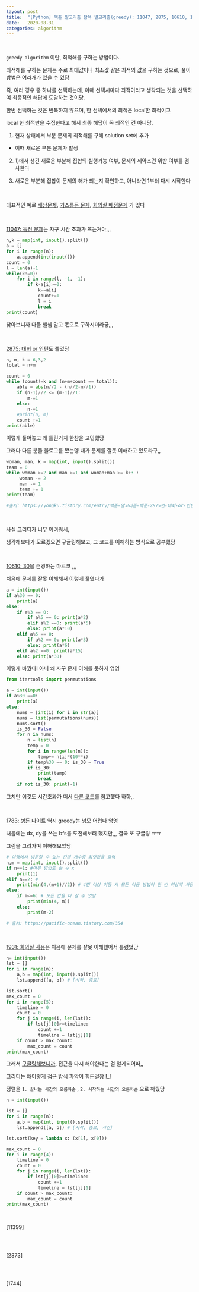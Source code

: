 ```yaml
---
layout: post
title:  "[Python] 백준 알고리즘 탐욕 알고리즘(greedy): 11047, 2875, 10610, 1783, 1931, 11399, 2873, 1744 "
date:   2020-08-31
categories: algorithm
---
```





<br>




`greedy algorithm` 이란, 최적해를 구하는 방법이다.

최적해를 구하는 문제는 주로 최대값이나 최소값 같은 최적의 값을 구하는 것으로, 풀이 방법은 여러개가 있을 수 있당

즉, 여러 경우 중 하나를 선택하는데, 이때 선택시마다 최적이라고 생각되는 것을 선택하여 최종적인 해답에 도달하는 것이당.



한번 선택하는 것은 번복하지 않으며, 한 선택에서의 최적은 local한 최적이고

local 한 최적만을 수집한다고 해서 최종 해답이 꼭 최적인 건 아니당.


1) 현재 상태에서 부분 문제의 최적해를 구해 solution set에 추가

- 이때 새로운 부분 문제가 발생

2) 1)에서 생긴 새로운 부분해 집합의 실행가능 여부, 문제의 제약조건 위반 여부를 검사한다

3) 새로운 부분해 집합이 문제의 해가 되는지 확인하고, 아니라면 1부터 다시 시작한다


<br>

대표적인 예로 [배낭문제](https://www.acmicpc.net/problem/12865), [거스름돈 문제](https://www.acmicpc.net/problem/5585), [회의실 배정문제](https://www.acmicpc.net/problem/1931) 가 있다


<br>

[11047: 동전 문제](https://www.acmicpc.net/problem/11047)는 자꾸 시간 초과가 뜨는거야,,,

```python
n,k = map(int, input().split())
a = []
for i in range(n):
    a.append(int(input()))
count = 0
l = len(a)-1
while(k!=0):
    for i in range(l, -1, -1):
        if k-a[i]>=0:
            k-=a[i]
            count+=1
            l = i
            break
print(count)
```

찾아보니까 다들 뺄셈 말고 몫으로 구하시더라궁,,,



<br>

[2875: 대회 or 인턴](https://www.acmicpc.net/problem/2875)도 풀었당


```python
n, m, k = 6,3,2
total = n+m

count = 0
while (count!=k and (n+m+count == total)):
    able = abs(n//2 - (n//2-m//1))
    if (n-1)//2 <= (m-1)//1:
        m-=1
    else:
        n-=1
    #print(n, m)
    count +=1
print(able)
```


이렇게 풀어놓고 왜 틀린거지 한참을 고민했당

그러다 다른 분들 블로그를 봤는뎅 내가 문제를 잘못 이해하고 있도라구,,

```python
woman, man, k = map(int, input().split())
team = 0
while woman >=2 and man >=1 and woman+man >= k+3 :
     woman -= 2
     man -= 1
     team += 1
print(team)

#출처: https://yongku.tistory.com/entry/백준-알고리즘-백준-2875번-대회-or-인턴-파이썬Python [츄르 사려고 코딩하는 집사]
```



<br>

사실 그리디가 너무 어려워서,

생각해보다가 모르겠으면 구글링해보고, 그 코드를 이해하는 방식으로 공부했당


<br>


[10610: 30](https://www.acmicpc.net/problem/10610)을 존경하는 마르코 ,,,

처음에 문제를 잘못 이해해서 이렇게 풀었다가


```python
a = int(input())
if a%30 == 0:
    print(a)
else:
    if a%3 == 0:
        if a%5 == 0: print(a*2)
        elif a%2 ==0: print(a*5)
        else: print(a*10)
    elif a%5 == 0:
        if a%2 == 0: print(a*3)
        else: print(a*6)
    elif a%2 ==0: print(a*15)
    else: print(a*30)
```

이렇게 바꿨다! 아니 왜 자꾸 문제 이해를 못하지 엉엉


```python
from itertools import permutations

a = int(input())
if a%30 ==0:
    print(a)
else:
    nums = [int(i) for i in str(a)]
    nums = list(permutations(nums))
    nums.sort()
    is_30 = False
    for n in nums:
        n = list(n)
        temp = 0
        for i in range(len(n)):
            temp+= n[i]*(10**i)
        if temp%30 == 0: is_30 = True
        if is_30:
            print(temp)
            break
    if not is_30: print(-1)
```

그치만 이것도 시간초과가 떠서 [다른 코드](https://yongku.tistory.com/entry/%EB%B0%B1%EC%A4%80-%EC%95%8C%EA%B3%A0%EB%A6%AC%EC%A6%98-%EB%B0%B1%EC%A4%80-10610%EB%B2%88-30-%ED%8C%8C%EC%9D%B4%EC%8D%ACPython)를 참고했다 하하,,



<br>

[1783: 병든 나이트](https://www.acmicpc.net/problem/1783) 역시 greedy는 넘모 어렵다 엉엉

처음에는 dx, dy를 쓰는 bfs를 도전해보려 했지만,,, 결국 또 구글링 ㅠㅠ

그림을 그려가며 이해해보았당


```python
# 여행에서 방문할 수 있는 칸의 개수중 최댓값을 출력
n,m = map(int, input().split())
if n==1: #아무 방법도 쓸 수 x
    print(1)
elif n==2: #
    print(min(4,(m+1)//2)) # 4번 이상 이동 시 모든 이동 방법이 한 번 이상씩 사용되어야 한다
else:
    if m<=6: # 모든 칸을 다 갈 수 있당
        print(min(4, m))
    else:
        print(m-2)

# 출처: https://pacific-ocean.tistory.com/354        
```






<br>


[1931: 회의실 사용](https://www.acmicpc.net/problem/1931)은 처음에 문제를 잘못 이해했어서 틀렸었당



```python
n= int(input())
lst = []
for i in range(n):
    a,b = map(int, input().split())
    lst.append([a, b]) # [시작, 종료]

lst.sort()
max_count = 0
for i in range(5):
    timeline = 0
    count = 0
    for j in range(i, len(lst)):
        if lst[j][0]>=timeline:
            count +=1
            timeline = lst[j][1]
    if count > max_count:
        max_count = count
print(max_count)        
```

그래서 [구글링해보니까](https://suri78.tistory.com/26), 접근을 다시 해야한다는 걸 알게되어따,,

그리디는 왜이렇게 접근 방식 파악이 힘든걸깡 !_!

정렬을 `1. 끝나는 시간의 오름차순` , `2. 시작하는 시간의 오름차순` 으로 해줬당


```python
n = int(input())

lst = []
for i in range(n):
    a,b = map(int, input().split())
    lst.append([a, b]) # [시작, 종료, 시간]

lst.sort(key = lambda x: (x[1], x[0]))

max_count = 0
for i in range(4):
    timeline = 0
    count = 0
    for j in range(i, len(lst)):
        if lst[j][0]>=timeline:
            count +=1
            timeline = lst[j][1]
    if count > max_count:
        max_count = count
print(max_count)
```



<br>

[11399]


```python
```


<br>

[2873]


```python
```



<br>


[1744]



```python
```
